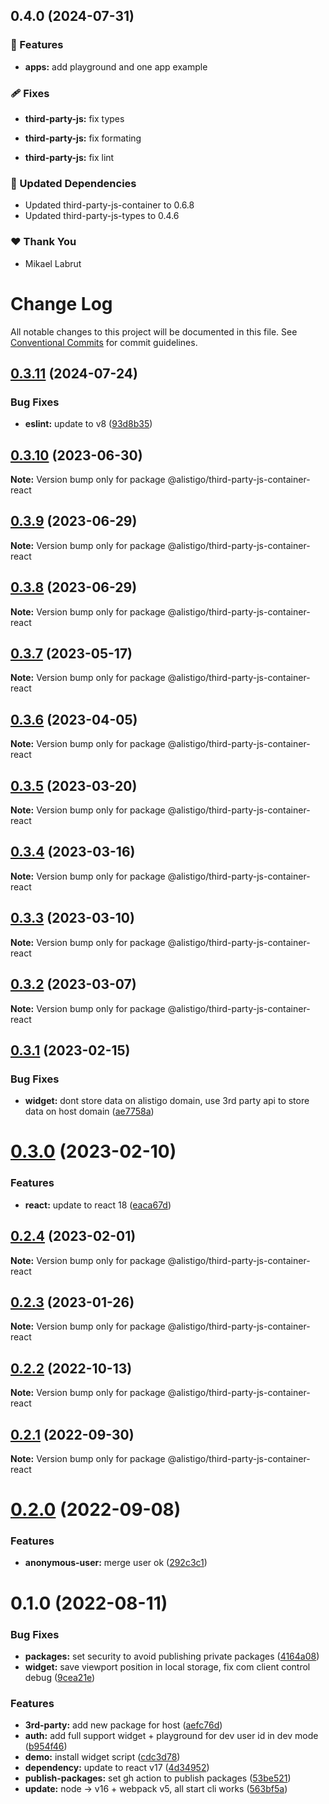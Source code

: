 ## 0.4.0 (2024-07-31)


### 🚀 Features

- **apps:** add playground and one app example


### 🩹 Fixes

- **third-party-js:** fix types

- **third-party-js:** fix formating

- **third-party-js:** fix lint


### 🧱 Updated Dependencies

- Updated third-party-js-container to 0.6.8
- Updated third-party-js-types to 0.4.6


### ❤️  Thank You

- Mikael Labrut

# Change Log

All notable changes to this project will be documented in this file.
See [Conventional Commits](https://conventionalcommits.org) for commit guidelines.

## [0.3.11](https://github.com/alistigo/core/compare/@alistigo/third-party-js-container-react@0.3.10...@alistigo/third-party-js-container-react@0.3.11) (2024-07-24)

### Bug Fixes

- **eslint:** update to v8 ([93d8b35](https://github.com/alistigo/core/commit/93d8b35893b96c36ba4f6b84442c9eab32360424))

## [0.3.10](https://github.com/alistigo/core/compare/@alistigo/third-party-js-container-react@0.3.9...@alistigo/third-party-js-container-react@0.3.10) (2023-06-30)

**Note:** Version bump only for package @alistigo/third-party-js-container-react

## [0.3.9](https://github.com/alistigo/core/compare/@alistigo/third-party-js-container-react@0.3.8...@alistigo/third-party-js-container-react@0.3.9) (2023-06-29)

**Note:** Version bump only for package @alistigo/third-party-js-container-react

## [0.3.8](https://github.com/alistigo/core/compare/@alistigo/third-party-js-container-react@0.3.7...@alistigo/third-party-js-container-react@0.3.8) (2023-06-29)

**Note:** Version bump only for package @alistigo/third-party-js-container-react

## [0.3.7](https://github.com/alistigo/core/compare/@alistigo/third-party-js-container-react@0.3.6...@alistigo/third-party-js-container-react@0.3.7) (2023-05-17)

**Note:** Version bump only for package @alistigo/third-party-js-container-react

## [0.3.6](https://github.com/alistigo/core/compare/@alistigo/third-party-js-container-react@0.3.5...@alistigo/third-party-js-container-react@0.3.6) (2023-04-05)

**Note:** Version bump only for package @alistigo/third-party-js-container-react

## [0.3.5](https://github.com/alistigo/core/compare/@alistigo/third-party-js-container-react@0.3.4...@alistigo/third-party-js-container-react@0.3.5) (2023-03-20)

**Note:** Version bump only for package @alistigo/third-party-js-container-react

## [0.3.4](https://github.com/alistigo/core/compare/@alistigo/third-party-js-container-react@0.3.3...@alistigo/third-party-js-container-react@0.3.4) (2023-03-16)

**Note:** Version bump only for package @alistigo/third-party-js-container-react

## [0.3.3](https://github.com/alistigo/core/compare/@alistigo/third-party-js-container-react@0.3.2...@alistigo/third-party-js-container-react@0.3.3) (2023-03-10)

**Note:** Version bump only for package @alistigo/third-party-js-container-react

## [0.3.2](https://github.com/alistigo/core/compare/@alistigo/third-party-js-container-react@0.3.1...@alistigo/third-party-js-container-react@0.3.2) (2023-03-07)

**Note:** Version bump only for package @alistigo/third-party-js-container-react

## [0.3.1](https://github.com/alistigo/core/compare/@alistigo/third-party-js-container-react@0.3.0...@alistigo/third-party-js-container-react@0.3.1) (2023-02-15)

### Bug Fixes

- **widget:** dont store data on alistigo domain, use 3rd party api to store data on host domain ([ae7758a](https://github.com/alistigo/core/commit/ae7758a925e3303ca65e5865ad1cdf676501905b))

# [0.3.0](https://github.com/alistigo/core/compare/@alistigo/third-party-js-container-react@0.2.4...@alistigo/third-party-js-container-react@0.3.0) (2023-02-10)

### Features

- **react:** update to react 18 ([eaca67d](https://github.com/alistigo/core/commit/eaca67ddac4b6a53da999ec0d42e4a4e2080c595))

## [0.2.4](https://github.com/alistigo/core/compare/@alistigo/third-party-js-container-react@0.2.3...@alistigo/third-party-js-container-react@0.2.4) (2023-02-01)

**Note:** Version bump only for package @alistigo/third-party-js-container-react

## [0.2.3](https://github.com/alistigo/core/compare/@alistigo/third-party-js-container-react@0.2.2...@alistigo/third-party-js-container-react@0.2.3) (2023-01-26)

**Note:** Version bump only for package @alistigo/third-party-js-container-react

## [0.2.2](https://github.com/alistigo/core/compare/@alistigo/third-party-js-container-react@0.2.1...@alistigo/third-party-js-container-react@0.2.2) (2022-10-13)

**Note:** Version bump only for package @alistigo/third-party-js-container-react

## [0.2.1](https://github.com/alistigo/core/compare/@alistigo/third-party-js-container-react@0.2.0...@alistigo/third-party-js-container-react@0.2.1) (2022-09-30)

**Note:** Version bump only for package @alistigo/third-party-js-container-react

# [0.2.0](https://github.com/alistigo/core/compare/@alistigo/third-party-js-container-react@0.1.0...@alistigo/third-party-js-container-react@0.2.0) (2022-09-08)

### Features

- **anonymous-user:** merge user ok ([292c3c1](https://github.com/alistigo/core/commit/292c3c1498b50b09af43a4e7169b2c1684ddaa0c))

# 0.1.0 (2022-08-11)

### Bug Fixes

- **packages:** set security to avoid publishing private packages ([4164a08](https://github.com/alistigo/core/commit/4164a08d2b046cc624471892a44cf8ddc250b1a4))
- **widget:** save viewport position in local storage, fix com client control debug ([9cea21e](https://github.com/alistigo/core/commit/9cea21e5a478ce78659de35d747cf740b1d520a6))

### Features

- **3rd-party:** add new package for host ([aefc76d](https://github.com/alistigo/core/commit/aefc76d5ec30801bfd0875f90358c39d0b511152))
- **auth:** add full support widget + playground for dev user id in dev mode ([b954f46](https://github.com/alistigo/core/commit/b954f462784ba7fc9d2dacfaaf62751d3e07de81))
- **demo:** install widget script ([cdc3d78](https://github.com/alistigo/core/commit/cdc3d78c543bf5baeb5668577683beadcff1b9e5))
- **dependency:** update to react v17 ([4d34952](https://github.com/alistigo/core/commit/4d349528c495a8181044c108aff310689f962914))
- **publish-packages:** set gh action to publish packages ([53be521](https://github.com/alistigo/core/commit/53be521b42203e9bafb95af274c42b75b7943eab))
- **update:** node -> v16 + webpack v5, all start cli works ([563bf5a](https://github.com/alistigo/core/commit/563bf5a8f6e9ea3b327a075acf8931fb1158f225))
